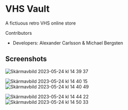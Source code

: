 # VHS Vault
A fictiuous retro VHS online store

Contributors
* Developers: Alexander Carlsson & Michael Bergsten
## Screenshots

![Skärmavbild 2023-05-24 kl  14 39 37](https://github.com/Juandr0/Webbshop/assets/47304533/a7372e65-4995-4b55-bd1d-0340fe846992)

![Skärmavbild 2023-05-24 kl  14 40 15](https://github.com/Juandr0/Webbshop/assets/47304533/2931a521-fe39-448f-a2e9-cd667aaf8b65)![Skärmavbild 2023-05-24 kl  14 40 49](https://github.com/Juandr0/Webbshop/assets/47304533/17a15eb5-a5be-408b-9bad-9e0d6a403410)

![Skärmavbild 2023-05-24 kl  14 44 22](https://github.com/Juandr0/Webbshop/assets/47304533/0866b571-8059-420d-9bc6-a83145395f7b)
![Skärmavbild 2023-05-24 kl  14 50 33](https://github.com/Juandr0/Webbshop/assets/47304533/b6831520-c067-4c54-804c-58a2238dcb03)
